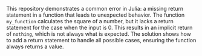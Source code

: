 This repository demonstrates a common error in Julia: a missing return statement in a function that leads to unexpected behavior. The function `my_function` calculates the square of a number, but it lacks a return statement for the case when the input is 0. This results in an implicit return of `nothing`, which is not always what is expected.  The solution shows how to add a return statement to handle all possible cases, ensuring the function always returns a value.